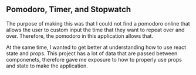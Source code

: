 ## Pomodoro, Timer, and Stopwatch
The purpose of making this was that I could not find a pomodoro online that allows the user to custom input the time that they want to repeat over and over. Therefore, the pomodoro in this application allows that. 

At the same time, I wanted to get better at understanding how to use react state and props. This project has a lot of data that are passed between componenets, therefore gave me exposure to how to properly use props and state to make the application.


